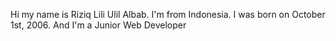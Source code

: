 Hi my name is Riziq Lili Ulil Albab. I'm from Indonesia. I was born on October 1st, 2006. And I'm a Junior Web Developer
